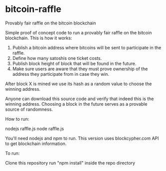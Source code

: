 # bitcoin-raffle
Provably fair raffle on the bitcoin blockchain

Simple proof of concept code to run a provably fair raffle on the bitcoin blockchain.
This is how it works:
1. Publish a bitcoin address where bitcoins will be sent to participate in the raffle.
2. Define how many satoshis one ticket costs.
3. Publish block height of block that will be found in the future.
4. Make sure users are aware that they must prove ownership of the address they participate from in case they win.

After block X is mined we use its hash as a random value to choose the winning address.

Anyone can download this source code and verify that indeed this is the winning address. Choosing a block in the
future serves as a provable source of randomness.

How to run:

nodejs raffle.js node raffle.js <bitcoin-address> <block-height> <satoshis-per-ticket>

You'll need nodejs and npm to run. This version uses blockcypher.com API to get blockchain information.

To run:

Clone this repository
run "npm install" inside the repo directory

